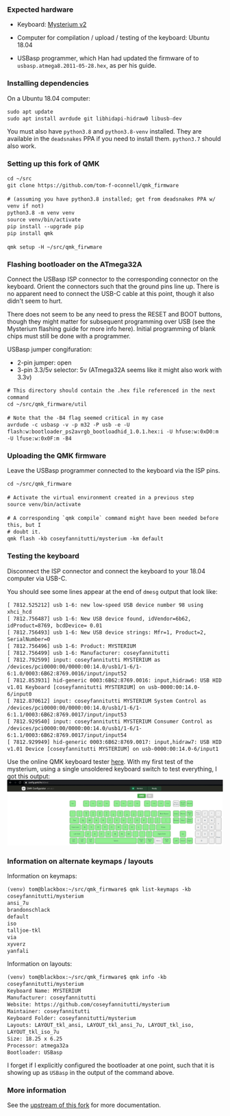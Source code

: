 
### Expected hardware

- Keyboard: [Mysterium v2](https://github.com/coseyfannitutti/mysterium)

- Computer for compilation / upload / testing of the keyboard: Ubuntu 18.04

- USBasp programmer, which Han had updated the firmware of to
  `usbasp.atmega8.2011-05-28.hex`, as per his guide.


### Installing dependencies

On a Ubuntu 18.04 computer:

```
sudo apt update
sudo apt install avrdude git libhidapi-hidraw0 libusb-dev
```

You must also have `python3.8` and `python3.8-venv` installed. They are available in the
`deadsnakes` PPA if you need to install them. `python3.7` should also work.


### Setting up this fork of QMK

```
cd ~/src
git clone https://github.com/tom-f-oconnell/qmk_firmware

# (assuming you have python3.8 installed; get from deadsnakes PPA w/ venv if not)
python3.8 -m venv venv
source venv/bin/activate
pip install --upgrade pip
pip install qmk

qmk setup -H ~/src/qmk_firwmare
```


### Flashing bootloader on the ATmega32A

Connect the USBasp ISP connector to the corresponding connector on the keyboard. Orient
the connectors such that the ground pins line up. There is no apparent need to connect
the USB-C cable at this point, though it also didn't seem to hurt.

There does not seem to be any need to press the RESET and BOOT buttons, though they
might matter for subsequent programming over USB (see the Mysterium flashing guide for
more info here). Initial programming of blank chips must still be done with a
programmer.

USBasp jumper congifuration:
- 2-pin jumper: open
- 3-pin 3.3/5v selector: 5v (ATmega32A seems like it might also work with 3.3v)

```
# This directory should contain the .hex file referenced in the next command
cd ~/src/qmk_firmware/util

# Note that the -B4 flag seemed critical in my case
avrdude -c usbasp -v -p m32 -P usb -e -U flash:w:bootloader_ps2avrgb_bootloadhid_1.0.1.hex:i -U hfuse:w:0xD0:m -U lfuse:w:0x0F:m -B4
```


### Uploading the QMK firmware

Leave the USBasp programmer connected to the keyboard via the ISP pins.

```
cd ~/src/qmk_firmware

# Activate the virtual environment created in a previous step
source venv/bin/activate

# A corresponding `qmk compile` command might have been needed before this, but I
# doubt it.
qmk flash -kb coseyfannitutti/mysterium -km default
```


### Testing the keyboard

Disconnect the ISP connector and connect the keyboard to your 18.04 computer via USB-C.

You should see some lines appear at the end of `dmesg` output that look like:
```
[ 7812.525212] usb 1-6: new low-speed USB device number 98 using xhci_hcd
[ 7812.756487] usb 1-6: New USB device found, idVendor=6b62, idProduct=8769, bcdDevice= 0.01
[ 7812.756493] usb 1-6: New USB device strings: Mfr=1, Product=2, SerialNumber=0
[ 7812.756496] usb 1-6: Product: MYSTERIUM
[ 7812.756499] usb 1-6: Manufacturer: coseyfannitutti
[ 7812.792599] input: coseyfannitutti MYSTERIUM as /devices/pci0000:00/0000:00:14.0/usb1/1-6/1-6:1.0/0003:6B62:8769.0016/input/input52
[ 7812.853931] hid-generic 0003:6B62:8769.0016: input,hidraw6: USB HID v1.01 Keyboard [coseyfannitutti MYSTERIUM] on usb-0000:00:14.0-6/input0
[ 7812.870612] input: coseyfannitutti MYSTERIUM System Control as /devices/pci0000:00/0000:00:14.0/usb1/1-6/1-6:1.1/0003:6B62:8769.0017/input/input53
[ 7812.929540] input: coseyfannitutti MYSTERIUM Consumer Control as /devices/pci0000:00/0000:00:14.0/usb1/1-6/1-6:1.1/0003:6B62:8769.0017/input/input54
[ 7812.929949] hid-generic 0003:6B62:8769.0017: input,hidraw7: USB HID v1.01 Device [coseyfannitutti MYSTERIUM] on usb-0000:00:14.0-6/input1
```

Use the online QMK keyboard tester [here](https://config.qmk.fm/#/test). With my first
test of the mysterium, using a single unsoldered keyboard switch to test everything, I
got this output:
![keyboard tester screenshot](docs/tom_mysterium_1st_test.png)


### Information on alternate keymaps / layouts

Information on keymaps:
```
(venv) tom@blackbox:~/src/qmk_firmware$ qmk list-keymaps -kb coseyfannitutti/mysterium 
ansi_7u
brandonschlack
default
iso
talljoe-tkl
via
xyverz
yanfali
```

Information on layouts:
```
(venv) tom@blackbox:~/src/qmk_firmware$ qmk info -kb coseyfannitutti/mysterium
Keyboard Name: MYSTERIUM
Manufacturer: coseyfannitutti
Website: https://github.com/coseyfannitutti/mysterium
Maintainer: coseyfannitutti
Keyboard Folder: coseyfannitutti/mysterium
Layouts: LAYOUT_tkl_ansi, LAYOUT_tkl_ansi_7u, LAYOUT_tkl_iso, LAYOUT_tkl_iso_7u
Size: 18.25 x 6.25
Processor: atmega32a
Bootloader: USBasp
```

I forget if I explicitly configured the bootloader at one point, such that it is showing
up as `USBasp` in the output of the command above.


### More information

See the [upstream of this fork](https://github.com/qmk/qmk_firmware) for more
documentation.

